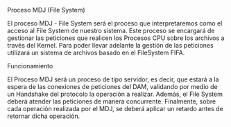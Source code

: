 Proceso MDJ (File System)

El proceso MDJ - File System será el proceso que interpretaremos como el acceso al File System de
nuestro sistema. Este proceso se encargará de gestionar las peticiones que realicen los Procesos CPU
sobre los archivos a través del Kernel. Para poder llevar adelante la gestión de las peticiones utilizará
un sistema de archivos basado en el FileSystem FIFA.

Funcionamiento

El Proceso MDJ será un proceso de tipo servidor, es decir, que estará a la espera de las conexiones
de peticiones del DAM, validando por medio de un Handshake del protocolo la operación a realizar.
Además, el File System deberá atender las peticiones de manera concurrente.
Finalmente, sobre cada operación realizada por el MDJ, se deberá aplicar un retardo antes de
retornar dicha operación.
